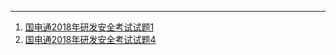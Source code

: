 





----



1. [国电通2018年研发安全考试试题1](https://www.wjx.cn/xz/31491584.aspx)
2. [国电通2018年研发安全考试试题4](https://www.wjx.cn/xz/31819422.aspx)